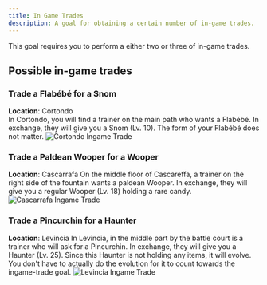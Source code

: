 ```yaml
---
title: In Game Trades
description: A goal for obtaining a certain number of in-game trades.
---
```


This goal requires you to perform a either two or three of in-game trades.

## Possible in-game trades

### Trade a Flabébé for a Snom

**Location**: Cortondo<br />
In Cortondo, you will find a trainer on the main path who wants a Flabébé.
In exchange, they will give you a Snom (Lv. 10). The form of your Flabébé does not matter.
![Cortondo Ingame Trade](/in-game-trades/cortondotrade.jpg)

### Trade a Paldean Wooper for a Wooper

**Location**: Cascarrafa
On the middle floor of Cascareffa, a trainer on the right side of the fountain wants a paldean Wooper.
In exchange, they will give you a regular Wooper (Lv. 18) holding a rare candy.
![Cascarrafa Ingame Trade](/in-game-trades/cascarrafatrade.jpg)

### Trade a Pincurchin for a Haunter

**Location**: Levincia
In Levincia, in the middle part by the battle court is a trainer who will ask for a Pincurchin.
In exchange, they will give you a Haunter (Lv. 25). Since this Haunter is not holding any items, it will evolve.
You don't have to actually do the evolution for it to count towards the ingame-trade goal.
![Levincia Ingame Trade](/in-game-trades/levinciatrade.jpg)
